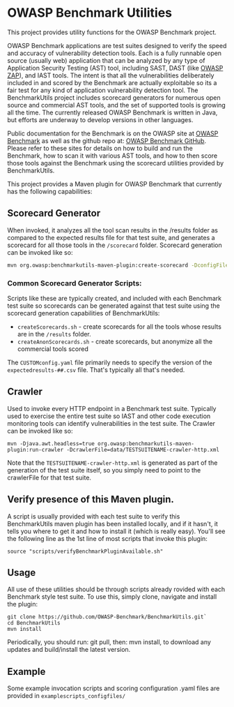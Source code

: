 # OWASP Benchmark Utilities

This project provides utility functions for the OWASP Benchmark project.

OWASP Benchmark applications are test suites designed to verify the speed and accuracy of vulnerability detection tools. Each is a fully runnable open source (usually web) application that can be analyzed by any type of Application Security Testing (AST) tool, including SAST, DAST (like <a href="https://owasp.org/www-project-zap">OWASP ZAP</a>), and IAST tools. The intent is that all the vulnerabilities deliberately included in and scored by the Benchmark are actually exploitable so its a fair test for any kind of application vulnerability detection tool. The BenchmarkUtils project includes scorecard generators for numerous open source and commercial AST tools, and the set of supported tools is growing all the time. The currently released OWASP Benchmark is written in Java, but efforts are underway to develop versions in other languages.

Public documentation for the Benchmark is on the OWASP site at <a href="https://owasp.org/www-project-benchmark">OWASP Benchmark</a> as well as the github repo at: <a href="https://github.com/OWASP-Benchmark/BenchmarkJava">OWASP Benchmark GitHub</a>. Please refer to these sites for details on how to build and run the Benchmark, how to scan it with various AST tools, and how to then score those tools against the Benchmark using the scorecard utilities provided by BenchmarkUtils.

This project provides a Maven plugin for OWASP Benchmark that currently has the following capabilities:

## Scorecard Generator
When invoked, it analyzes all the tool scan results in the /results folder as compared to the expected results file for that test suite, and generates a scorecard for all those tools in the `/scorecard` folder. Scorecard generation can be invoked like so:

```bash
mvn org.owasp:benchmarkutils-maven-plugin:create-scorecard -DconfigFile=config/YOURCUSTOMconfig.yaml
```

### Common Scorecard Generator Scripts:

Scripts like these are typically created, and included with each Benchmark test suite so scorecards can be generated against that test suite using the scorecard generation capabilities of BenchmarkUtils:
* `createScorecards.sh` - create scorecards for all the tools whose results are in the `/results` folder.
* `createAnonScorecards.sh` - create scorecards, but anonymize all the commercial tools scored

The `CUSTOMconfig.yaml` file primarily needs to specify the version of the `expectedresults-##.csv` file. That's typically all that's needed.

## Crawler
Used to invoke every HTTP endpoint in a Benchmark test suite. Typically used to exercise the entire test suite so IAST and other code execution monitoring tools can identify vulnerabilities in the test suite. The Crawler can be invoked like so:

```
mvn -Djava.awt.headless=true org.owasp:benchmarkutils-maven-plugin:run-crawler -DcrawlerFile=data/TESTSUITENAME-crawler-http.xml
```

Note that the `TESTSUITENAME-crawler-http.xml` is generated as part of the generation of the test suite itself, so you simply need to point to the crawlerFile for that test suite.

## Verify presence of this Maven plugin.
A script is usually provided with each test suite to verify this BenchmarkUtils maven plugin has been installed locally, and if it hasn't, it tells you where to get it and how to install it (which is really easy). You'll see the following line as the 1st line of most scripts that invoke this plugin:

```
source "scripts/verifyBenchmarkPluginAvailable.sh"
```

## Usage

All use of these utilities should be through scripts already rovided with each Benchmark style test suite. To use this, simply clone, navigate and install the plugin:
```
git clone https://github.com/OWASP-Benchmark/BenchmarkUtils.git`
cd BenchmarkUtils
mvn install
```

Periodically, you should run: git pull, then: mvn install, to download any updates and build/install the latest version.

## Example
Some example invocation scripts and scoring configuration .yaml files are provided in `examplescripts_configfiles/`

